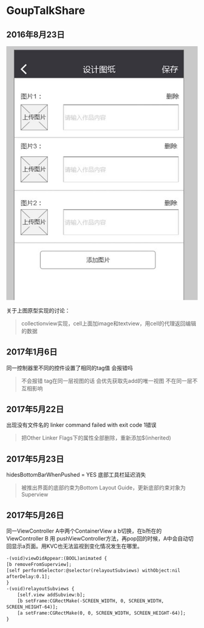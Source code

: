 # GoupTalkShare


## 2016年8月23日

![iamge2016082301](https://github.com/Kuntanury/GoupTalkShare/blob/master/images/2016082301.png)

关于上图原型实现的讨论：
>collectionview实现，cell上面加image和textview，用cell的代理返回编辑的数据

## 2017年1月6日

同一控制器里不同的控件设置了相同的tag值 会报错吗

>不会报错 tag在同一层视图的话 会优先获取先add的唯一视图 不在同一层不互相影响

## 2017年5月22日

出现没有文件名的 linker command failed with exit code 1错误

>把Other Linker Flags下的属性全部删除，重新添加$(inherited)

## 2017年5月23日

hidesBottomBarWhenPushed = YES 底部工具栏延迟消失

>被推出界面的底部约束为Bottom Layout Guide，更新底部约束对象为Superview

## 2017年5月26日

同一ViewController A中两个ContainerView a b切换，在b所在的ViewController B 用 pushViewController方法，再pop回的时候，A中会自动切回显示a页面。用KVC也无法监视到变化情况发生在哪里。

>
````` 
-(void)viewDidAppear:(BOOL)animated {
[b removeFromSuperview];
[self performSelector:@selector(relayoutSubviews) withObject:nil afterDelay:0.1];
}
-(void)relayoutSubviews {
    [self.view addSubview:b];
    [b setFrame:CGRectMake(-SCREEN_WIDTH, 0, SCREEN_WIDTH, SCREEN_HEIGHT-64)];
    [a setFrame:CGRectMake(0, 0, SCREEN_WIDTH, SCREEN_HEIGHT-64)];
}
````` 
